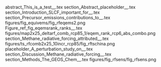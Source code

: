 abstract_This_is_a_test__.tex
section_Abstract_placeholder__.tex
section_Introduction_SLCF_important_for__.tex
section_Precursor_emissions_contributions_to__.tex
figures/fig_equivems/fig_rfeqems2.png
Figure_ref_fig_eqemsrank_ranks__.tex
figures/map2x25_deltarf_comb_rcp85_1/eqem_rank_rcp6_abs_combo.png
section_Methane_radiative_forcing_attributed__.tex
figures/ts_rfcomb2x25_10incr_rcp85/fig_rftschina.png
placeholder_A_perturbation_study_on__.tex
section_Discussion_Methane_radiative_forcing__.tex
section_Methods_The_GEOS_Chem__.tex
figures/fig_rfsens/fig_rfsens.png